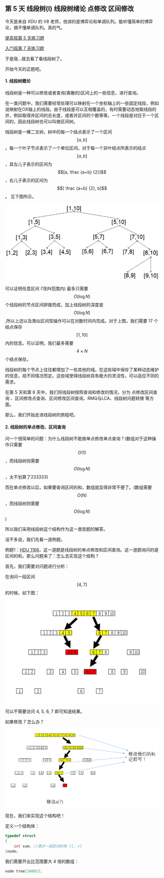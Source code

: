## 第 5 天 线段树\(I\) 线段树绪论 点修改 区间修改

今天是来自 XDU 的 V8 老师，他讲的是博弈论和单调队列。能听懂简单的博弈论，搞不懂单调队列。真的气。

[提高班第 5 天练习题](https://vjudge.net/contest/176855)

[入门班第 7 天练习题](/vjudge.net/contest/177478)

于是我...就去看了看线段树了。

开始今天的正题吧。

#### 1. 线段树概论

线段树是一种可以修改或者查询\(离散的\)区间上的一些信息，进行查询。

在一类问题中，我们需要经常处理可以映射在一个坐标轴上的一些固定线段，例如说映射在OX轴上的线段。由于线段是可以互相覆盖的，有时需要动态地取线段的并，例如取得并区间的总长度，或者并区间的个数等等。一个线段是对应于一个区间的，因此线段树也可以叫做区间树。

线段树是一棵二叉树，树中的每一个结点表示了一个区间$$[a, b]$$。每一个叶子节点表示了一个单位区间。对于每一个非叶结点所表示的结点$$[a, b]$$，其左儿子表示的区间为$$[a, \frac {a+b} {2}]$$，右儿子表示的区间为$$[ \frac {a+b} {2}, b]$$。 见下图所示。

![](/PIC_Day5_1.png)

可以证明任意区间 \(1到N范围内\) 最多只需要$$O(\log {N})$$个线段树的节点区间拼接而成，加上线段树的深度是$$O(\log {N})$$,所以上述以及类似区间型操作可以在对数时间内完成。对于上图，我们需要 17 个结点保存$$[1, 10]$$内的信息。可以证明，我们最多需要$$4 \times N$$个结点保存。

线段树的每个节点上往往都增加了一些其他的域。在这些域中保存了某种动态维护的信息，视不同情况而定。这些域使得线段树具有极大的灵活性，可以适应不同的需求。

在第 5 天和第 6 天中，我们将线段树按照查询和修改的情况，分为  点修改区间查询 、区间修改点查询、区间修改区间查询、RMQ与LCA、线段树问题转换 等方面。

那么，我们开始走进线段树的旅程吧。

#### 2. 线段树的单点修改、区间查询

问一个很简单的问题：为什么线段树不能做单点修改单点查询？\(数组对于这种操作只需要$$O(1)$$，而线段树则需要$$O(\log {N})$$，太不划算了233333\)

而在单点修改以后，如果要查询区间的和，数组就显得非常不便了。\(数组需要$$O(N)$$，而线段树则需要$$O(\log{N})$$\)

所以我们采用线段树这个结构作为这一类型题的解答。

话不多说，我们先看一道例题。

例题1：[HDU 1166](http://acm.hdu.edu.cn/showproblem.php?pid=1166)，这一道题是线段树的单点修改和区间查询。这一道题询问的是区间的和。那么问题来了：怎么去实现这个结构？

首先，我们需要对问题进行分析：

在询问一段区间$$[4, 7]$$的时候，如下图：

![](/PIC_Day5_2.png)

可以不需要访问 4, 5, 6, 7 即可知道结果。

如果修改 7 怎么办？

![](/PIC_Day5_3.png)

现在，我们来实现这个结构吧！

定义一个结构体：

```cpp
typedef struct
{
	int sum; //表示一段区间的和 [l, r]
}node;
```

我们需要开出比范围要大 4 倍的数组：

```cpp
node tree[30005]; 
```



